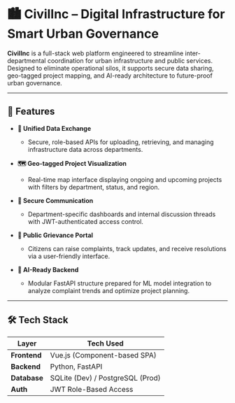# 🏙️ CivilInc – Digital Infrastructure for Smart Urban Governance

**CivilInc** is a full-stack web platform engineered to streamline inter-departmental coordination for urban infrastructure and public services. Designed to eliminate operational silos, it supports secure data sharing, geo-tagged project mapping, and AI-ready architecture to future-proof urban governance.

---

## 🚀 Features

- **🔗 Unified Data Exchange**
  - Secure, role-based APIs for uploading, retrieving, and managing infrastructure data across departments.
  
- **🗺 Geo-tagged Project Visualization**
  - Real-time map interface displaying ongoing and upcoming projects with filters by department, status, and region.

- **💬 Secure Communication**
  - Department-specific dashboards and internal discussion threads with JWT-authenticated access control.

- **📢 Public Grievance Portal**
  - Citizens can raise complaints, track updates, and receive resolutions via a user-friendly interface.

- **🧠 AI-Ready Backend**
  - Modular FastAPI structure prepared for ML model integration to analyze complaint trends and optimize project planning.

---

## 🛠 Tech Stack

| Layer        | Tech Used        |
|--------------|------------------|
| **Frontend** | Vue.js (Component-based SPA) |
| **Backend**  | Python, FastAPI  |
| **Database** | SQLite (Dev) / PostgreSQL (Prod) |
| **Auth**     | JWT Role-Based Access |


